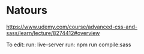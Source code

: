# Natours
https://www.udemy.com/course/advanced-css-and-sass/learn/lecture/8274412#overview


To edit:
run: live-server
run: npm run compile:sass